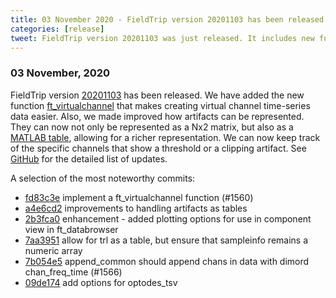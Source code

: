 ```yaml
---
title: 03 November 2020 - FieldTrip version 20201103 has been released
categories: [release]
tweet: FieldTrip version 20201103 was just released. It includes new functionality for easy creation of virtual channel time-series data. We also improved the representation of artifacts. See http://www.fieldtriptoolbox.org/#03-november-2020
---
```


### 03 November, 2020

FieldTrip version [20201103](http://github.com/fieldtrip/fieldtrip/releases/tag/20201103) has been released. We have added the new function [ft_virtualchannel](https://github.com/fieldtrip/fieldtrip/blob/release/ft_virtualchannel.m) that makes creating virtual channel time-series data easier. Also, we made improved how artifacts can be represented. They can now not only be represented as a Nx2 matrix, but also as a [MATLAB table](https://www.mathworks.com/help/matlab/matlab_prog/create-a-table.html), allowing for a richer representation. We can now keep track of the specific channels that show a threshold or a clipping artifact. See [GitHub](https://github.com/fieldtrip/fieldtrip/compare/20201009...20201103) for the detailed list of updates.

A selection of the most noteworthy commits:
- [fd83c3e](http://github.com/fieldtrip/fieldtrip/commit/fd83c3e) implement a ft_virtualchannel function (#1560)
- [a4e6cd2](http://github.com/fieldtrip/fieldtrip/commit/a4e6cd2) improvements to handling artifacts as tables
- [2b3fca0](http://github.com/fieldtrip/fieldtrip/commit/2b3fca0) enhancement - added plotting options for use in component view in ft_databrowser
- [7aa3951](http://github.com/fieldtrip/fieldtrip/commit/7aa3951) allow for trl as a table, but ensure that sampleinfo remains a numeric array
- [7b054e5](http://github.com/fieldtrip/fieldtrip/commit/7b054e5) append_common should append chans in data with dimord chan_freq_time (#1566)
- [09de174](http://github.com/fieldtrip/fieldtrip/commit/09de174) add options for optodes_tsv
